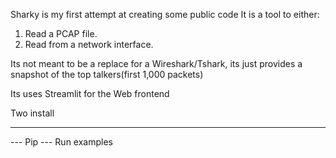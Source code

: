 Sharky is my first attempt at creating some public code
It is a tool to either:
1. Read a PCAP file.
2. Read from a network interface.

Its not meant to be a replace for a Wireshark/Tshark, its just provides a snapshot of the top talkers(first 1,000 packets)

Its uses Streamlit for the Web frontend

Two install

--- 
--- Pip
--- Run examples
